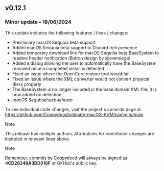 ## v0.12.1

### Minor update • 18/06/2024

This update includes the following features / fixes / changes:

- Preliminary macOS Sequoia beta support
- Added macOS Sequoia beta support to Discord rich presence
- Added temporary download link for macOS Sequoia beta BaseSystem to readme header notification (Button design by @eversiege)
- Added a dialog allowing the user to automatically have the BaseSystem removed once a completed install is detected
- Fixed an issue where the OpenCore restore tool would fail
- Fixed an issue where the XML converter would not convert physical disks properly
- The BaseSystem is no longer included in the base domain XML file; it is now added on detection
- *macOS Sequhuehuehuehueio*

To see individual code changes, visit the project's commits page at <https://github.com/Coopydood/ultimate-macOS-KVM/commits/main>

> [!NOTE]
> This release has multiple authors. Attributions for contributor changes are included in relevant lines above.

> [!NOTE]
> Remember, commits by Coopydood will always be signed as **4CD28348A3DD016F** or GitHub's public key.
